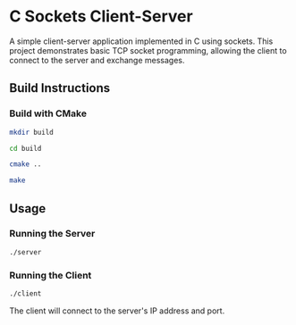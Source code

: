 # C Sockets Client-Server

A simple client-server application implemented in C using sockets. This project demonstrates basic TCP socket programming, allowing the client to connect to the server and exchange messages.

## Build Instructions

### Build with CMake

```bash
mkdir build

cd build

cmake ..

make
```

## Usage

### Running the Server

```bash
./server
```

### Running the Client

```bash
./client
```

The client will connect to the server's IP address and port.
